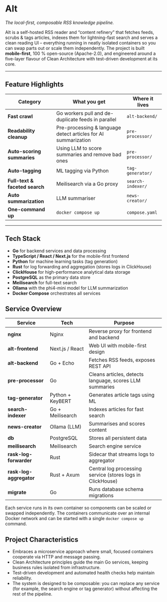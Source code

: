 # Alt

_The local-first, composable RSS knowledge pipeline._

Alt is a self-hosted RSS reader and “content refinery” that fetches feeds, scrubs & tags articles, indexes them for lightning-fast search and serves a clean reading UI – everything running in neatly isolated containers so you can swap parts out or scale them independently.
The project is built **mobile-first**, 100 % open-source (Apache-2.0), and engineered around a five-layer flavour of Clean Architecture with test-driven development at its core.

---

## Feature Highlights

| Category | What you get | Where it lives |
|----------|--------------|----------------|
| **Fast crawl** | Go workers pull and de-duplicate feeds in parallel | `alt-backend/` |
| **Readability cleanup** | Pre-processing & language detect articles for AI summarization | `pre-processor/` |
| **Auto-scoring summaries** | Using LLM to score summaries and remove bad ones | `pre-processor/` |
| **Auto-tagging** | ML tagging via Python | `tag-generator/` |
| **Full-text & faceted search** | Meilisearch via a Go proxy | `search-indexer/` |
| **Auto summarization** | LLM summariser | `news-creator/` |
| **One-command up** | `docker compose up` | `compose.yaml` |

---

## Tech Stack

- **Go** for backend services and data processing
- **TypeScript / React / Next.js** for the mobile-first frontend
- **Python** for machine learning tasks (tag generation)
- **Rust** for log forwarding and aggregation (stores logs in ClickHouse)
- **ClickHouse** for high-performance analytical data storage
- **PostgreSQL** as the primary data store
- **Meilisearch** for full-text search
- **Ollama** with the phi4-mini model for LLM summarization
- **Docker Compose** orchestrates all services

## Service Overview

| Service | Tech | Purpose |
|---------|------|---------|
| **nginx** | Nginx | Reverse proxy for frontend and backend |
| **alt-frontend** | Next.js / React | Web UI with mobile-first design |
| **alt-backend** | Go + Echo | Fetches RSS feeds, exposes REST API |
| **pre-processor** | Go | Cleans articles, detects language, scores LLM summaries |
| **tag-generator** | Python + KeyBERT | Generates article tags using ML |
| **search-indexer** | Go + Meilisearch | Indexes articles for fast search |
| **news-creator** | Ollama (LLM) | Summarises and scores content |
| **db** | PostgreSQL | Stores all persistent data |
| **meilisearch** | Meilisearch | Search engine service |
| **rask-log-forwarder** | Rust | Sidecar that streams logs to aggregator |
| **rask-log-aggregator** | Rust + Axum | Central log processing service (stores logs in ClickHouse) |
| **migrate** | Go | Runs database schema migrations |

Each service runs in its own container so components can be scaled or swapped independently. The containers communicate over an internal Docker network and can be started with a single `docker compose up` command.

## Project Characteristics

- Embraces a microservice approach where small, focused containers cooperate via HTTP and message passing.
- Clean Architecture principles guide the main Go services, keeping business rules isolated from infrastructure.
- Test-driven development and automated health checks help maintain reliability.
- The system is designed to be composable: you can replace any service (for example, the search engine or tag generator) without affecting the rest of the pipeline.


